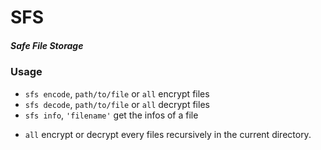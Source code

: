 # SFS
##### Safe File Storage

### Usage
- `sfs encode`, `path/to/file` or `all` encrypt files
- `sfs decode`, `path/to/file` or `all` decrypt files
- `sfs info`, `'filename'` get the infos of a file

* `all` encrypt or decrypt every files recursively in the current directory.
